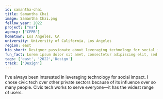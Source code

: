 ```yaml
---
id: samantha-chai
title: Samantha Chai
image: Samantha Chai.png
fellow_year: 2022
project: ["na"]
agency: ["CFPB"]
hometown: Los Angeles, CA
university: University of California, Los Angeles
region: east
bio_short: Designer passionate about leveraging technology for social impact. 
fun_fact: Lorem ipsum dolor sit amet, consectetur adipiscing elit, sed do eiusmod tempor incididunt ut labore et dolore magna aliqua. Ut quis nostrud laboris. nisi ut aliquip ex ea commodo consequat.
tags: ['east', '2022','Design']
track: ['Design']
---
```


I’ve always been interested in leveraging technology for social impact. I chose civic tech over other private sectors because of its influence over so many people. Civic tech works to serve everyone—it has the widest range of users. 